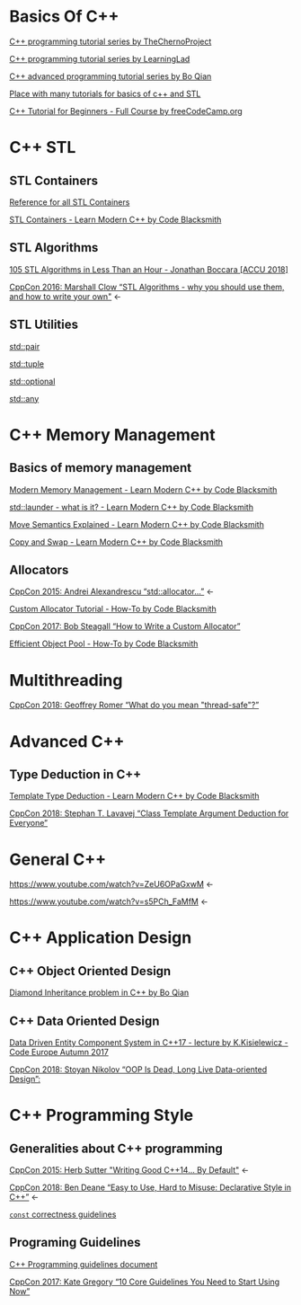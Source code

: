 # Basics Of C++ #
[C++ programming tutorial series by TheChernoProject](https://www.youtube.com/watch?v=18c3MTX0PK0&list=PLlrATfBNZ98dudnM48yfGUldqGD0S4FFb)

[C++ programming tutorial series by LearningLad](https://www.youtube.com/watch?v=SQHREey_Yuc&list=PLfVsf4Bjg79Cu5MYkyJ-u4SyQmMhFeC1C)

[C++ advanced programming tutorial series by Bo Qian](https://www.youtube.com/playlist?list=PLE28375D4AC946CC3)

[Place with many tutorials for basics of c++ and STL](https://www.learncpp.com/)

[C++ Tutorial for Beginners - Full Course by freeCodeCamp.org](https://www.youtube.com/watch?v=vLnPwxZdW4Y)

# C++ STL

## STL Containers

[Reference for all STL Containers](https://en.cppreference.com/w/cpp/container)

[STL Containers - Learn Modern C++ by Code Blacksmith](https://www.youtube.com/watch?v=fuI7UQ8dg1Q)

## STL Algorithms

[105 STL Algorithms in Less Than an Hour - Jonathan Boccara [ACCU 2018]](https://www.youtube.com/watch?v=bXkWuUe9V2I)

[CppCon 2016: Marshall Clow “STL Algorithms - why you should use them, and how to write your own"](https://www.youtube.com/watch?v=h4Jl1fk3MkQ)
<-

## STL Utilities

[std::pair](https://en.cppreference.com/w/cpp/utility/pair)

[std::tuple](https://en.cppreference.com/w/cpp/utility/tuple)

[std::optional](https://en.cppreference.com/w/cpp/utility/optional)

[std::any](https://en.cppreference.com/w/cpp/utility/any)


# C++ Memory Management 

## Basics of memory management

[Modern Memory Management - Learn Modern C++ by Code Blacksmith](https://www.youtube.com/watch?v=vvgKqoKa8Mg)

[std::launder - what is it? - Learn Modern C++ by Code Blacksmith](https://www.youtube.com/watch?v=BneDZVf1EMw)

[Move Semantics Explained - Learn Modern C++ by Code Blacksmith](https://www.youtube.com/watch?v=ruHw7E71zBw)

[Copy and Swap - Learn Modern C++ by Code Blacksmith](https://www.youtube.com/watch?v=10wKJgrjN9M)

## Allocators

[CppCon 2015: Andrei Alexandrescu “std::allocator...”](https://www.youtube.com/watch?v=LIb3L4vKZ7U)
<-

[Custom Allocator Tutorial - How-To by Code Blacksmith](https://www.youtube.com/watch?v=pP15kDeXJU0)

[CppCon 2017: Bob Steagall “How to Write a Custom Allocator”](https://www.youtube.com/watch?v=kSWfushlvB8)

[Efficient Object Pool - How-To by Code Blacksmith](https://www.youtube.com/watch?v=37VhkrOiE8M)

# Multithreading

[CppCon 2018: Geoffrey Romer “What do you mean "thread-safe"?”](https://www.youtube.com/watch?v=s5PCh_FaMfM)

# Advanced C++

## Type Deduction in C++

[Template Type Deduction - Learn Modern C++ by Code Blacksmith](https://youtu.be/ps4G4L5V7WA)

[CppCon 2018: Stephan T. Lavavej “Class Template Argument Deduction for Everyone”](https://www.youtube.com/watch?v=-H-ut6j1BYU)

# General C++

https://www.youtube.com/watch?v=ZeU6OPaGxwM <-

https://www.youtube.com/watch?v=s5PCh_FaMfM <-

# C++ Application Design

## C++ Object Oriented Design

[Diamond Inheritance problem in C++ by Bo Qian](https://www.youtube.com/watch?v=7APovvvftQs)

## C++ Data Oriented Design 

[Data Driven Entity Component System in C++17 - lecture by K.Kisielewicz - Code Europe Autumn 2017](https://www.youtube.com/watch?v=tONOW7Luln8)

[CppCon 2018: Stoyan Nikolov “OOP Is Dead, Long Live Data-oriented Design”:](https://www.youtube.com/watch?v=yy8jQgmhbAU)

# C++ Programming Style

## Generalities about C++ programming

[CppCon 2015: Herb Sutter "Writing Good C++14... By Default"](https://www.youtube.com/watch?v=hEx5DNLWGgA) 
<-

[CppCon 2018: Ben Deane “Easy to Use, Hard to Misuse: Declarative Style in C++”](https://www.youtube.com/watch?v=I52uPJSoAT4) 
<-

[`const` correctness guidelines](https://isocpp.org/wiki/faq/const-correctness)

## Programing Guidelines

[C++ Programming guidelines document](http://isocpp.github.io/CppCoreGuidelines/CppCoreGuidelines)

[CppCon 2017: Kate Gregory “10 Core Guidelines You Need to Start Using Now”](https://www.youtube.com/watch?time_continue=498&v=XkDEzfpdcSg)
